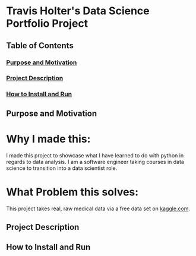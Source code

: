 # Travis Holter's Data Science Portfolio Project

## Table of Contents
### [Purpose and Motivation](#purpose-and-motivation)
### [Project Description](#project-description)
### [How to Install and Run](#how-to-install-and-run)

## Purpose and Motivation
# Why I made this:
I made this project to showcase what I have learned to do with python in regards to data analysis. I am a software engineer taking courses in data science to transition into a data scientist role.

# What Problem this solves:
This project takes real, raw medical data via a free data set on [kaggle.com](https://www.kaggle.com/datasets/mirichoi0218/insurance).

## Project Description

## How to Install and Run